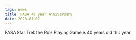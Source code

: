 ```yaml
---
tags: news
title: FASA 40 year Anniversary
date: 2023-01-02
---
```

FASA Star Trek the Role Playing Game is 40 years old this year.